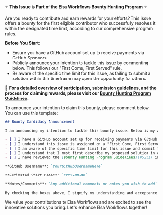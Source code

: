 ⭐ **This Issue is Part of the Elsa Workflows Bounty Hunting Program** ⭐

Are you ready to contribute and earn rewards for your efforts?
This issue offers a bounty for the first eligible contributor who successfully resolves it within the designated time limit, according to our comprehensive program rules.

**Before You Start**:
- Ensure you have a GitHub account set up to receive payments via GitHub Sponsors.
- Publicly announce your intention to tackle this issue by commenting below. This follows our "First Come, First Served" rule.
- Be aware of the specific time limit for this issue, as failing to submit a solution within this timeframe may open the opportunity for others.

📜 **For a detailed overview of participation, submission guidelines, and the process for claiming rewards, please visit our [Bounty Hunting Program Guidelines](https://github.com/elsa-workflows/elsa-core/issues/5211).**

To announce your intention to claim this bounty, please comment below. You can use this template:

```markdown
## Bounty Candidacy Announcement

I am announcing my intention to tackle this bounty issue. Below is my acknowledgment of the key eligibility requirements and rules of the Elsa Workflows Bounty Hunting Program:

- [ ] I have a GitHub account set up for receiving payments via GitHub Sponsors.
- [ ] I understand this issue is assigned on a "First Come, First Served" basis.
- [ ] I am aware of the specific time limit for this issue and commit to submitting my solution within this timeframe.
- [ ] I understand that I must first describe my proposed solution in a comment on this issue or via a discussion linked to this bounty, before starting my work.
- [ ] I have reviewed the [Bounty Hunting Program Guidelines](#5211) in detail.

**GitHub Username**: `YourGitHubUsernameHere`

**Estimated Start Date**: `YYYY-MM-DD`

**Notes/Comments**: `Any additional comments or notes you wish to add`

By checking the boxes above, I signify my understanding and acceptance of the program rules and confirm my intent to proceed with resolving this issue as per the guidelines of the Elsa Workflows Bounty Hunting Program.
```

We value your contributions to Elsa Workflows and are excited to see the innovative solutions you bring. Let's enhance Elsa Workflows together!